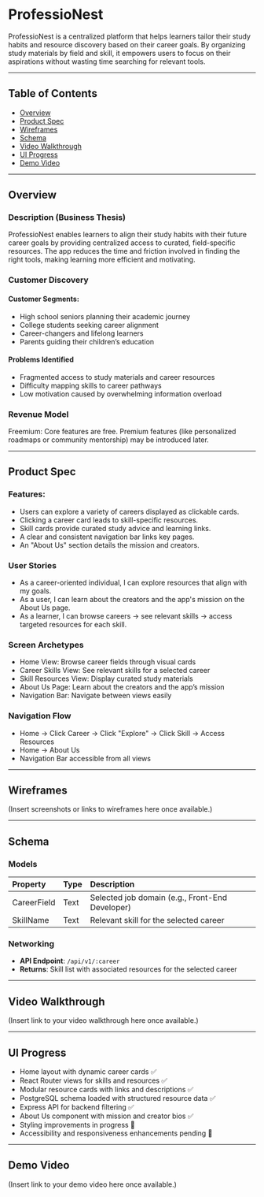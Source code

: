 # ProfessioNest

ProfessioNest is a centralized platform that helps learners tailor their study habits and resource discovery based on their career goals. By organizing study materials by field and skill, it empowers users to focus on their aspirations without wasting time searching for relevant tools.

---

## Table of Contents
* [Overview](#overview)
* [Product Spec](#product-spec)
* [Wireframes](#wireframes)
* [Schema](#schema)
* [Video Walkthrough](#video-walkthrough)
* [UI Progress](#ui-progress)
* [Demo Video](#demo-video)

---

## Overview
### Description (Business Thesis)
ProfessioNest enables learners to align their study habits with their future career goals by providing centralized access to curated, field-specific resources. The app reduces the time and friction involved in finding the right tools, making learning more efficient and motivating.

### Customer Discovery
#### Customer Segments:
* High school seniors planning their academic journey
* College students seeking career alignment
* Career-changers and lifelong learners
* Parents guiding their children’s education

#### Problems Identified
* Fragmented access to study materials and career resources
* Difficulty mapping skills to career pathways
* Low motivation caused by overwhelming information overload

### Revenue Model
Freemium: Core features are free. Premium features (like personalized roadmaps or community mentorship) may be introduced later.

---

## Product Spec
### Features:
* Users can explore a variety of careers displayed as clickable cards.
* Clicking a career card leads to skill-specific resources.
* Skill cards provide curated study advice and learning links.
* A clear and consistent navigation bar links key pages.
* An "About Us" section details the mission and creators.

### User Stories
* As a career-oriented individual, I can explore resources that align with my goals.
* As a user, I can learn about the creators and the app's mission on the About Us page.
* As a learner, I can browse careers → see relevant skills → access targeted resources for each skill.

### Screen Archetypes
* Home View: Browse career fields through visual cards
* Career Skills View: See relevant skills for a selected career
* Skill Resources View: Display curated study materials
* About Us Page: Learn about the creators and the app’s mission
* Navigation Bar: Navigate between views easily

### Navigation Flow
* Home → Click Career → Click "Explore" → Click Skill → Access Resources
* Home → About Us
* Navigation Bar accessible from all views

---

## Wireframes
(Insert screenshots or links to wireframes here once available.)

---

## Schema
### Models
| Property | Type | Description |
| :------- | :--- | :---------- |
| CareerField | Text | Selected job domain (e.g., Front-End Developer)
| SkillName | Text | Relevant skill for the selected career

### Networking 
* **API Endpoint**: `/api/v1/:career`
* **Returns**: Skill list with associated resources for the selected career

---

## Video Walkthrough
(Insert link to your video walkthrough here once available.)

---

## UI Progress
* Home layout with dynamic career cards ✅
* React Router views for skills and resources ✅
* Modular resource cards with links and descriptions ✅
* PostgreSQL schema loaded with structured resource data ✅
* Express API for backend filtering ✅
* About Us component with mission and creator bios ✅
* Styling improvements in progress 🎨
* Accessibility and responsiveness enhancements pending 📱

---

## Demo Video
(Insert link to your demo video here once available.)